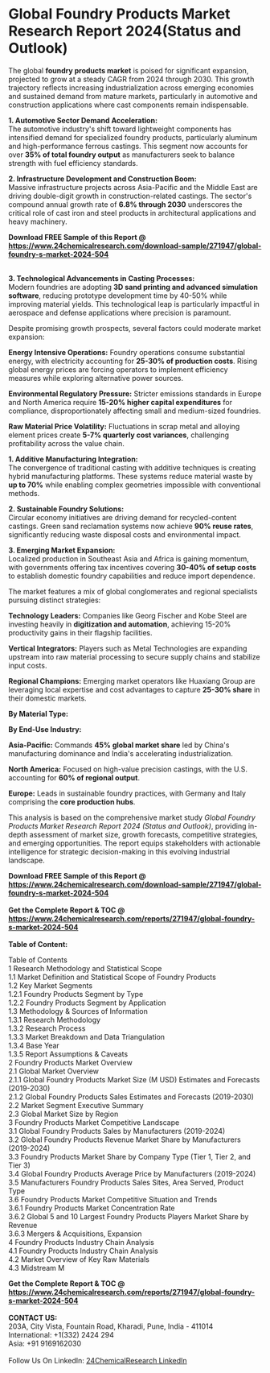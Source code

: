 <h1>Global Foundry Products Market Research Report 2024(Status and Outlook)</h1><p>The global <strong>foundry products market</strong> is poised for significant expansion, projected to grow at a steady CAGR from 2024 through 2030. This growth trajectory reflects increasing industrialization across emerging economies and sustained demand from mature markets, particularly in automotive and construction applications where cast components remain indispensable.</p><p><strong>1. Automotive Sector Demand Acceleration:</strong><br>
The automotive industry's shift toward lightweight components has intensified demand for specialized foundry products, particularly aluminum and high-performance ferrous castings. This segment now accounts for over <strong>35% of total foundry output</strong> as manufacturers seek to balance strength with fuel efficiency standards.</p><p><strong>2. Infrastructure Development and Construction Boom:</strong><br>
Massive infrastructure projects across Asia-Pacific and the Middle East are driving double-digit growth in construction-related castings. The sector's compound annual growth rate of <strong>6.8% through 2030</strong> underscores the critical role of cast iron and steel products in architectural applications and heavy machinery.</p><div><b>Download FREE Sample of this Report @ 
            <a href="https://www.24chemicalresearch.com/download-sample/271947/global-foundry-s-market-2024-504">
            https://www.24chemicalresearch.com/download-sample/271947/global-foundry-s-market-2024-504</a></b></div><br><p><strong>3. Technological Advancements in Casting Processes:</strong><br>
Modern foundries are adopting <strong>3D sand printing and advanced simulation software</strong>, reducing prototype development time by 40-50% while improving material yields. This technological leap is particularly impactful in aerospace and defense applications where precision is paramount.</p><p>Despite promising growth prospects, several factors could moderate market expansion:</p><p><strong>Energy Intensive Operations:</strong> Foundry operations consume substantial energy, with electricity accounting for <strong>25-30% of production costs</strong>. Rising global energy prices are forcing operators to implement efficiency measures while exploring alternative power sources.</p><p><strong>Environmental Regulatory Pressure:</strong> Stricter emissions standards in Europe and North America require <strong>15-20% higher capital expenditures</strong> for compliance, disproportionately affecting small and medium-sized foundries.</p><p><strong>Raw Material Price Volatility:</strong> Fluctuations in scrap metal and alloying element prices create <strong>5-7% quarterly cost variances</strong>, challenging profitability across the value chain.</p><p><strong>1. Additive Manufacturing Integration:</strong><br>
The convergence of traditional casting with additive techniques is creating hybrid manufacturing platforms. These systems reduce material waste by <strong>up to 70%</strong> while enabling complex geometries impossible with conventional methods.</p><p><strong>2. Sustainable Foundry Solutions:</strong><br>
Circular economy initiatives are driving demand for recycled-content castings. Green sand reclamation systems now achieve <strong>90% reuse rates</strong>, significantly reducing waste disposal costs and environmental impact.</p><p><strong>3. Emerging Market Expansion:</strong><br>
Localized production in Southeast Asia and Africa is gaining momentum, with governments offering tax incentives covering <strong>30-40% of setup costs</strong> to establish domestic foundry capabilities and reduce import dependence.</p><p>The market features a mix of global conglomerates and regional specialists pursuing distinct strategies:</p><p><strong>Technology Leaders:</strong> Companies like Georg Fischer and Kobe Steel are investing heavily in <strong>digitization and automation</strong>, achieving 15-20% productivity gains in their flagship facilities.</p><p><strong>Vertical Integrators:</strong> Players such as Metal Technologies are expanding upstream into raw material processing to secure supply chains and stabilize input costs.</p><p><strong>Regional Champions:</strong> Emerging market operators like Huaxiang Group are leveraging local expertise and cost advantages to capture <strong>25-30% share</strong> in their domestic markets.</p><p><strong>By Material Type:</strong></p><p><strong>By End-Use Industry:</strong></p><p><strong>Asia-Pacific:</strong> Commands <strong>45% global market share</strong> led by China's manufacturing dominance and India's accelerating industrialization.</p><p><strong>North America:</strong> Focused on high-value precision castings, with the U.S. accounting for <strong>60% of regional output</strong>.</p><p><strong>Europe:</strong> Leads in sustainable foundry practices, with Germany and Italy comprising the <strong>core production hubs</strong>.</p><p>This analysis is based on the comprehensive market study <em>Global Foundry Products Market Research Report 2024 (Status and Outlook)</em>, providing in-depth assessment of market size, growth forecasts, competitive strategies, and emerging opportunities. The report equips stakeholders with actionable intelligence for strategic decision-making in this evolving industrial landscape.</p><div><b>Download FREE Sample of this Report @ 
            <a href="https://www.24chemicalresearch.com/download-sample/271947/global-foundry-s-market-2024-504">
            https://www.24chemicalresearch.com/download-sample/271947/global-foundry-s-market-2024-504</a></b></div><br><div><b>Get the Complete Report & TOC @ 
            <a href="https://www.24chemicalresearch.com/reports/271947/global-foundry-s-market-2024-504">
            https://www.24chemicalresearch.com/reports/271947/global-foundry-s-market-2024-504</a></b></div><br>
            <b>Table of Content:</b><p>Table of Contents<br />
1 Research Methodology and Statistical Scope<br />
1.1 Market Definition and Statistical Scope of Foundry Products<br />
1.2 Key Market Segments<br />
1.2.1 Foundry Products Segment by Type<br />
1.2.2 Foundry Products Segment by Application<br />
1.3 Methodology & Sources of Information<br />
1.3.1 Research Methodology<br />
1.3.2 Research Process<br />
1.3.3 Market Breakdown and Data Triangulation<br />
1.3.4 Base Year<br />
1.3.5 Report Assumptions & Caveats<br />
2 Foundry Products Market Overview<br />
2.1 Global Market Overview<br />
2.1.1 Global Foundry Products Market Size (M USD) Estimates and Forecasts (2019-2030)<br />
2.1.2 Global Foundry Products Sales Estimates and Forecasts (2019-2030)<br />
2.2 Market Segment Executive Summary<br />
2.3 Global Market Size by Region<br />
3 Foundry Products Market Competitive Landscape<br />
3.1 Global Foundry Products Sales by Manufacturers (2019-2024)<br />
3.2 Global Foundry Products Revenue Market Share by Manufacturers (2019-2024)<br />
3.3 Foundry Products Market Share by Company Type (Tier 1, Tier 2, and Tier 3)<br />
3.4 Global Foundry Products Average Price by Manufacturers (2019-2024)<br />
3.5 Manufacturers Foundry Products Sales Sites, Area Served, Product Type<br />
3.6 Foundry Products Market Competitive Situation and Trends<br />
3.6.1 Foundry Products Market Concentration Rate<br />
3.6.2 Global 5 and 10 Largest Foundry Products Players Market Share by Revenue<br />
3.6.3 Mergers & Acquisitions, Expansion<br />
4 Foundry Products Industry Chain Analysis<br />
4.1 Foundry Products Industry Chain Analysis<br />
4.2 Market Overview of Key Raw Materials<br />
4.3 Midstream M</p><div><b>Get the Complete Report & TOC @ 
            <a href="https://www.24chemicalresearch.com/reports/271947/global-foundry-s-market-2024-504">
            https://www.24chemicalresearch.com/reports/271947/global-foundry-s-market-2024-504</a></b></div><br><b>CONTACT US:</b><br>
            203A, City Vista, Fountain Road, Kharadi, Pune, India - 411014<br>
            International: +1(332) 2424 294<br>
            Asia: +91 9169162030 <br><br>
            Follow Us On LinkedIn: <a href="https://www.linkedin.com/company/24chemicalresearch/">24ChemicalResearch LinkedIn</a>